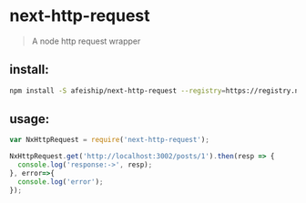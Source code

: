 # next-http-request
> A node http request wrapper

## install:
```bash
npm install -S afeiship/next-http-request --registry=https://registry.npm.taobao.org
```

## usage:
```jsx
var NxHttpRequest = require('next-http-request');

NxHttpRequest.get('http://localhost:3002/posts/1').then(resp => {
  console.log('response:->', resp);
}, error=>{
  console.log('error');
});
```

